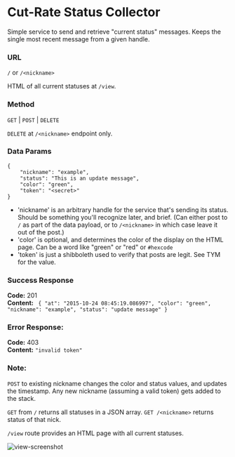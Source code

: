 # Cut-Rate Status Collector

Simple service to send and retrieve "current status" messages. Keeps the single most recent message from a given handle.

### URL

`/` or `/<nickname>`
 
HTML of all current statuses at `/view`.

### Method

`GET` | `POST` | `DELETE`

`DELETE` at `/<nickname>` endpoint only.
  

### Data Params

``` 
{
    "nickname": "example",
    "status": "This is an update message",
    "color": "green",
    "token": "<secret>"
}
```


* 'nickname' is an arbitrary handle for the service that's sending its status. Should be something you'll recognize later, and brief. (Can either post to `/` as part of the data payload, or to `/<nickname>` in which case leave it out of the post.)
* 'color' is optional, and determines the color of the display on the HTML page. Can be a word like "green" or "red" or `#hexcode`
* 'token' is just a shibboleth used to verify that posts are legit. See TYM for the value.

### Success Response

**Code:** 201 <br />
**Content:** `
    {
  "at": "2015-10-24 08:45:19.086997",
  "color": "green",
  "nickname": "example",
  "status": "update message"
}`

 
### Error Response:

**Code:** 403 <br />
**Content:** `"invalid token"`

### Note:

`POST` to existing nickname changes the color and status values, and updates the timestamp. Any new nickname (assuming a valid token) gets added to the stack.

`GET` from `/` returns all statuses in a JSON array. `GET /<nickname>` returns status of that nick.

`/view` route provides an HTML page with all current statuses.

![view-screenshot](https://dl.dropboxusercontent.com/s/l2ynhntyuk94q4v/view-screen.png?dl=0)
